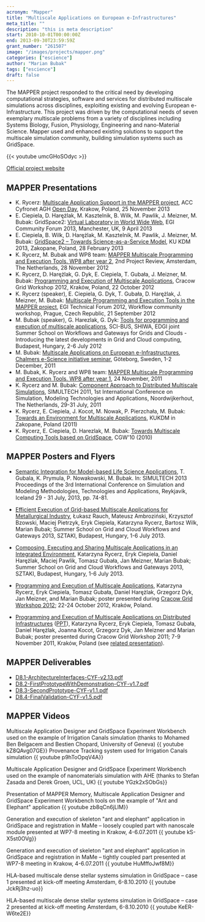 ```yaml
---
acronym: "Mapper"
title: "Multiscale Applications on European e-Infrastructures"
meta_title: ""
description: "this is meta description"
start: 2010-10-01T00:00:00Z
end: 2013-09-30T23:59:59Z
grant_number: "261507"
image: "/images/projects/mapper.png"
categories: ["escience"]
author: "Marian Bubak"
tags: ["escience"]
draft: false
---
```


The MAPPER project responded to the critical need by developing computational
strategies, software and services for distributed multiscale simulations across
disciplines, exploiting existing and evolving European e-Infrastructure. This
project was driven by the computational needs of seven exemplary multiscale
problems from a variety of disciplines including Systems Biology, Fusion,
Physiology, Engineering and nano-Material Science. Mapper used and enhanced
existing solutions to support the multiscale simulation community, building
simulation systems such as GridSpace.

{{< youtube umcGHoSOdyc >}}

[Official project website](https://cordis.europa.eu/project/id/261507)

## MAPPER Presentations
- K. Rycerz: [Multiscale Application Support in the MAPPER project](/lmim/mapper/dzien_otwarty.pptx), ACC Cyfronet AGH [Open Day](http://www.cyfronet.krakow.pl/13202,artykul,dzien_otwarty.html), Krakow, Poland, 25 November 2013
- E. Ciepiela, D. Harężlak, M. Kasztelnik, B. Wilk, M. Pawlik, J. Meizner, M. Bubak: GridSpace2: [Virtual Laboratory in World Wide Web](/lmim/mapper/GridSpace2-Virtual_Laboratory_in_World-WIde_Web-EGI_CF_2013), EGI Community Forum 2013, Manchester, UK, 9 April 2013
- E. Ciepiela, B. Wilk, D. Harężlak, M. Kasztelnik, M. Pawlik, J. Meizner, M. Bubak: [GridSpace2 – Towards Science-as-a-Service Model](/lmim/mapper/GS2-KUKDM13_presentation.pdf), KU KDM 2013, Zakopane, Poland, 28 February 2013
- K. Rycerz, M. Bubak and WP8 team: [MAPPER Multiscale Programming and Execution Tools. WP8 after year 2](/lmim/mapper/wp8-tools-rev-2-v1.2_wth_publications.ppt), 2nd Project Review, Amsterdam, The Netherlands, 28 November 2012
- K. Rycerz, D. Harężlak, G. Dyk, E. Ciepiela, T. Gubała, J. Meizner, M. Bubak: [Programming and Execution of Multiscale Applications](/lmim/mapper/cgw12_final.pptx), Cracow Grid Workshop 2012, Kraków, Poland, 22 October 2012
- K. Rycerz (speaker), E. Ciepiela, G. Dyk, T. Gubała, D. Harężlak, J. Meizner, M. Bubak: [Multiscale Programming and Execution Tools in the MAPPER project](/lmim/mapper/MAPPER_prague_v2), EGI Technical Forum 2012, Workflow community workshop, Prague, Czech Republic, 21 September 2012
- M. Bubak (speaker), G. Harezlak, G. Dyk: [Tools for programming and execution of multiscale applications](/lmim/mapper/Mapper_school), SCI-BUS, SHIWA, EDGI joint Summer School on Workflows and Gateways for Grids and Clouds - Introducing the latest developments in Grid and Cloud computing, Budapest, Hungary, 2-6 July 2012
- M. Bubak: [Multiscale Applications on European e-Infrastructures](/lmim/mapper/Mapper-Chalmers-MB-12-11-fin.ppt), [Chalmers e-Science initiative seminar](http://www.chalmers.se/rss/e-science-en/meetings-seminars/e-science-initiative), Göteborg, Sweden, 1-2 December, 2011
- M. Bubak, K. Rycerz and WP8 team: [MAPPER Multiscale Programming and Execution Tools. WP8 after year 1](/lmim/mapper/wp8-tools-rev-1-final.ppt), 24 November, 2011
- K. Rycerz and M. Bubak: [Component Approach to Distributed Multiscale Simulations](/lmim/mapper/simultechv2.0.ppt), SIMULTECH 2011, 1st International Conference on Simulation, Modeling Technologies and Applications, Noordwijkerhout, The Netherlands, 29-31 July, 2011
- K. Rycerz, E. Ciepiela, J. Kocot, M. Nowak, P. Pierzchała, M. Bubak: [Towards an Environment for Multiscale Applications](/lmim/mapper/kukdm_mapper_2011v2.ppt), KUKDM in Zakopane, Poland (2011)
- K. Rycerz, E. Ciepiela, D. Harezlak, M. Bubak: [Towards Multiscale Computing Tools based on GridSpace](/lmim/mapper/cgw_rycerz.ppt), CGW'10 (2010)


## MAPPER Posters and Flyers
- [Semantic Integration for Model-based Life Science Applications](/lmim/mapper/simultech-semint-poster-v4), T. Gubala, K. Prymula, P. Nowakowski, M. Bubak. In: SIMULTECH 2013 Proceedings of the 3rd International Conference on Simulation and Modeling Methodologies, Technologies and Applications, Reykjavik, Iceland 29 - 31 July, 2013, pp. 74-81.

- [Efficient Execution of Grid-based Multiscale Applications for Metallurgical Industry](/lmim/mapper/ssrve_ulotka.pdf), Łukasz Rauch, Mateusz Ambroziński, Krzysztof Bzowski, Maciej Pietrzyk, Eryk Ciepiela, Katarzyna Rycerz, Bartosz Wilk, Marian Bubak; Summer School on Grid and Cloud Workflows and Gateways 2013, SZTAKI, Budapest, Hungary, 1-6 July 2013.

- [Composing, Executing and Sharing Multiscale Applications in an Integrated Environment](/lmim/mapper/mapper-sztaki-28.05-v2.pdf), Katarzyna Rycerz, Eryk Ciepiela, Daniel Harężlak, Maciej Pawlik, Tomasz Gubała, Jan Meizner, Marian Bubak; Summer School on Grid and Cloud Workflows and Gateways 2013, SZTAKI, Budapest, Hungary, 1-6 July 2013.

- [Programming and Execution of Multiscale Applications](/lmim/mapper/mapper-cgw12-kr-mb-09-12.pdf), Katarzyna Rycerz, Eryk Ciepiela, Tomasz Gubała, Daniel Harężlak, Grzegorz Dyk, Jan Meizner, and Marian Bubak; poster presented during [Cracow Grid Workshop 2012](http://www.cyfronet.pl/cgw12/); 22-24 October 2012, Kraków, Poland.

- [Programming and Execution of Multiscale Applications on Distributed Infrastructures](/lmim/mapper/mapper-cgw11_a4.pdf) ([PPT](/lmim/mapper/mapper-cgw11_a4.ppt)), Katarzyna Rycerz, Eryk Ciepiela, Tomasz Gubała, Daniel Harężlak, Joanna Kocot, Grzegorz Dyk, Jan Meizner and Marian Bubak; poster presented during Cracow Grid Workshop 2011; 7-9 November 2011, Kraków, Poland (see [related presentation](/lmim/mapper/cgw11_mapper_3slides_about_poster_fin.ppt)).

## MAPPER Deliverables
- [D8.1-ArchitectureInterfaces-CYF-v2.13.pdf](/lmim/mapper/d8.1-architectureinterfaces-cyf-v2.13.pdf)
- [D8.2-FirstPrototypeWithDemonstration-CYF-v1.7.pdf](/lmim/mapper/D8.2-FirstPrototypeWithDemonstration-Cyf-v1.7.pdf)
- [D8.3-SecondPrototype-CYF-v1.1.pdf](/lmim/mapper/D8.3-SecondPrototype-CYF-v1.1.pdf)
- [D8.4-FinalValidation-CYF-v1.5.pdf](/lmim/mapper/d8.4-final_validation-cyf-v1.5.pdf)


## MAPPER Videos

Multiscale Application Designer and GridSpace Experiment Workbench used on the example of Irrigation Canals simulation (thanks to Mohamed Ben Belgacem and Bestien Chopard, University of Geneva)
{{ youtube kZ8QAvg07GE}}
Provenance Tracking system used for Irrigation Canals simulation
{{ youtube p9hToOpqV4A}}

Multiscale Application Designer and GridSpace Experiment Workbench used on the example of nanomaterials simulation with AHE (thanks to Stefan Zasada and Derek Groen, UCL, UK)
{{ youtube YGzk2xSObGs}}

Presentation of MAPPER Memory, Multiscale Application Designer and GridSpace Experiment Workbench tools on the example of "Ant and Elephant" application
{{ youtube zb8qCn6jLIM}}

Generation and execution of skeleton "ant and elephant" application in GridSpace and registration in MaMe – loosely coupled part with nanoscale module presented at WP7-8 meeting in Krakow, 4-6.07.2011
{{ youtube kS-X5st0OVg}}

Generation and execution of skeleton "ant and elephant" application in GridSpace and registration in MaMe – tightly coupled part presented at WP7-8 meeting in Krakow, 4-6.07.2011
{{ youtube HuMffoJwf8M}}

HLA-based multiscale dense stellar systems simulation in GridSpace – case 1 presented at kick-off meeting Amsterdam, 6-8.10.2010
{{ youtube JckRj3hz-uo}}

HLA-based multiscale dense stellar systems simulation in GridSpace – case 2 presented at kick-off meeting Amsterdam, 6-8.10.2010
{{ youtube KeER-W6te2E}}
